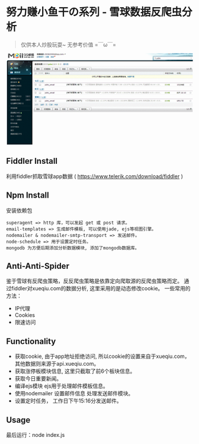 # 努力赚小鱼干の系列 - 雪球数据反爬虫分析
 
> 仅供本人炒股玩耍~ 无参考价值 =￣ω￣=

![此处输入图片的描述][1]

## Fiddler Install 

利用fiddler抓取雪球app数据 ( https://www.telerik.com/download/fiddler )

## Npm Install 

安装依赖包

```
superagent => http 库，可以发起 get 或 post 请求。
email-templates => 生成邮件模板, 可以使用jade, ejs等视图引擎。
nodemailer & nodemailer-smtp-transport => 发送邮件。
node-schedule => 用于设置定时任务。
mongodb 为方便后期添加分析数据模块, 添加了mongodb数据库。
```

## Anti-Anti-Spider

鉴于雪球有反爬虫策略，反反爬虫策略是依靠定向爬取源的反爬虫策略而定。
通过fiddler对xueqiu.com的数据分析, 这里采用的是动态修改cookie。
一些常用的方法：

 - IP代理 
 - Cookies
 - 限速访问 



## Functionality

 - 获取cookie, 由于app地址拒绝访问, 所以cookie的设置来自于xueqiu.com，其他数据则来源于api.xueqiu.com。
 - 获取涨停板模块信息, 这里只截取了前6个板块信息。
 - 获取今日重要新闻。
 - 编译ejs模块 ejs用于处理邮件模板信息。
 - 使用nodemailer 设置邮件信息 处理发送邮件模块。
 - 设置定时任务， 工作日下午15:16分发送邮件。

## Usage

最后运行：node index.js


  [1]: https://github.com/KikyoMiao/pacong/blob/master/miao.gif